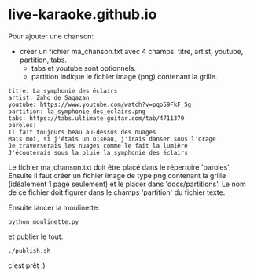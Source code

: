 # live-karaoke.github.io

Pour ajouter une chanson:
- créer un fichier ma_chanson.txt avec 4 champs: titre, artist, youtube, partition, tabs.
  - tabs et youtube sont optionnels.
  - partition indique le fichier image (png) contenant la grille.
```
titre: La symphonie des éclairs
artist: Zaho de Sagazan
youtube: https://www.youtube.com/watch?v=pqo59FkF_5g
partition: la_symphonie_des_eclairs.png
tabs: https://tabs.ultimate-guitar.com/tab/4711379
paroles:
Il fait toujours beau au-dessus des nuages
Mais moi, si j'étais un oiseau, j'irais danser sous l'orage
Je traverserais les nuages comme le fait la lumière
J'écouterais sous la pluie la symphonie des éclairs
```
Le fichier ma_chanson.txt doit être placé dans le répertoire 'paroles'. Ensuite il faut créer un fichier image de type png contenant la grille (idéalement 1 page seulement) et le placer dans 'docs/partitions'. Le nom de ce fichier doit figurer dans le champs 'partition' du fichier texte.

Ensuite lancer la moulinette:
```
python moulinette.py
```
et publier le tout:
```
./publish.sh
```

c'est prêt :)
